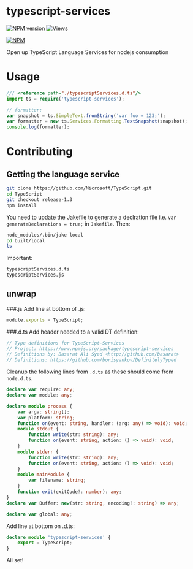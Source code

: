 typescript-services
===================
[![NPM version](https://badge.fury.io/js/typescript-services.svg)](http://badge.fury.io/js/typescript-services)
[![Views](https://sourcegraph.com/api/repos/github.com/basarat/typescript-services/counters/views.png)](https://sourcegraph.com/github.com/basarat/typescript-services)

[![NPM](https://nodei.co/npm/typescript-services.png?downloads=true)](https://nodei.co/npm/typescript-services/)

Open up TypeScript Language Services for nodejs consumption

# Usage
```typescript
/// <reference path="./typescriptServices.d.ts"/>
import ts = require('typescript-services');

// formatter:
var snapshot = ts.SimpleText.fromString('var foo = 123;');
var formatter = new ts.Services.Formatting.TextSnapshot(snapshot);
console.log(formatter);

```
# Contributing
## Getting the language service
```bash
git clone https://github.com/Microsoft/TypeScript.git
cd TypeScript
git checkout release-1.3
npm install
```
You need to update the Jakefile to generate a declration file i.e. `var generateDeclarations = true;` in `Jakefile`. Then: 

```bash
node_modules/.bin/jake local
cd built/local
ls
```
Important:
```bash
typescriptServices.d.ts
typescriptServices.js
```

## unwrap

###.js
Add line at bottom of .js:
```typescript
module.exports = TypeScript;
```
###.d.ts
Add header needed to a valid DT definition: 

```typescript
// Type definitions for TypeScript-Services
// Project: https://www.npmjs.org/package/typescript-services
// Definitions by: Basarat Ali Syed <http://github.com/basarat>
// Definitions: https://github.com/borisyankov/DefinitelyTyped
```
Cleanup the following lines from `.d.ts` as these should come from `node.d.ts`. 
```typescript
declare var require: any;
declare var module: any;
```
```typescript
declare module process {
    var argv: string[];
    var platform: string;
    function on(event: string, handler: (arg: any) => void): void;
    module stdout {
        function write(str: string): any;
        function on(event: string, action: () => void): void;
    }
    module stderr {
        function write(str: string): any;
        function on(event: string, action: () => void): void;
    }
    module mainModule {
        var filename: string;
    }
    function exit(exitCode?: number): any;
}
declare var Buffer: new(str: string, encoding?: string) => any;
```
```typescript
declare var global: any;
```
Add line at bottom on .d.ts: 
```typescript
declare module 'typescript-services' {
    export = TypeScript;
}
```
All set!
